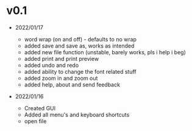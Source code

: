 # v0.1

- 2022/01/17

  - word wrap (on and off) - defaults to no wrap
  - added save and save as, works as intended
  - added new file function (unstable, barely works, pls i help i beg)
  - added print and print preview
  - added undo and redo
  - added ability to change the font related stuff
  - added zoom in and zoom out
  - added help, about and send feedback

- 2022/01/16
  - Created GUI
  - Added all menu's and keyboard shortcuts
  - open file
